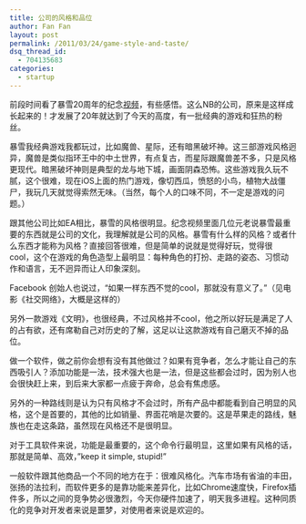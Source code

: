 ```yaml
---
title: 公司的风格和品位
author: Fan Fan
layout: post
permalink: /2011/03/24/game-style-and-taste/
dsq_thread_id:
  - 704135683
categories:
  - startup
---
```

前段时间看了暴雪20周年的纪念[视频][1]，有些感悟。这么NB的公司，原来是这样成长起来的！才发展了20年就达到了今天的高度，有一批经典的游戏和狂热的粉丝。

暴雪我经典游戏我都玩过，比如魔兽、星际，还有暗黑破坏神。这三部游戏风格迥异，魔兽是类似指环王中的中土世界，有点复古，而星际跟魔兽差不多，只是风格更现代。暗黑破坏神则是典型的龙与地下城，画面阴森恐怖。这些游戏我久玩不腻，这个很难，现在iOS上面的热门游戏，像切西瓜，愤怒的小鸟，植物大战僵尸，我玩几天就觉得索然无味。（当然，每个人的口味不同，不一定是游戏的问题。）

跟其他公司比如EA相比，暴雪的风格很明显。纪念视频里面几位元老说暴雪最重要的东西就是公司的文化，我理解就是公司的风格。暴雪有什么样的风格？或者什么东西才能称为风格？直接回答很难，但是简单的说就是觉得好玩，觉得很cool，这个在游戏的角色造型上最明显：每种角色的打扮、走路的姿态、习惯动作和语言，无不迥异而让人印象深刻。

Facebook 创始人也说过，“如果一样东西不觉的cool，那就没有意义了。”（见电影《社交网络》，大概是这样的）

另外一款游戏《文明》，也很经典，不过风格并不cool，他之所以好玩是满足了人的占有欲，还有席勒自己对历史的了解，这足以让这款游戏有自己磨灭不掉的品位。

做一个软件，做之前你会想有没有其他做过？如果有竞争者，怎么才能让自己的东西吸引人？添加功能是一法，技术强大也是一法，但是这些都会过时，因为别人也会很快赶上来，到后来大家都一点疲于奔命，总会有焦虑感。

另外的一种路线则是认为只有风格才不会过时，所有产品中都能看到自己明显的风格，这个是首要的，其他的比如销量、界面花哨是次要的。这是苹果走的路线，魅族也在走这条路，虽然现在风格还不是很明显。

对于工具软件来说，功能是最重要的，这个命令行最明显，这里如果有风格的话，那就是简单、高效，&#8221;keep it simple, stupid!&#8221;

一般软件跟其他商品一个不同的地方在于：很难风格化。汽车市场有省油的丰田，张扬的法拉利，而软件更多的是靠功能来差异化，比如Chrome速度快，Firefox插件多，所以之间的竞争势必很激烈，今天你硬件加速了，明天我多进程。这种同质化的竞争对开发者来说是噩梦，对使用者来说是欢迎的。

 [1]: http://v.youku.com/v_show/id_XMjQ5MTAxNDcy.html